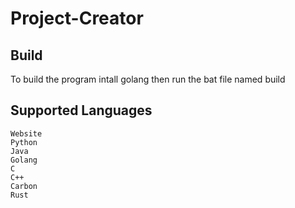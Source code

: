 # Project-Creator

## Build
To build the program intall golang then run the bat file named build

## Supported Languages

    Website
    Python
    Java
    Golang
    C
    C++
    Carbon
    Rust
